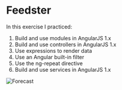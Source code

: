 # Feedster
In this exercise I practiced:
1. Build and use modules in AngularJS 1.x
2. Build and use controllers in AngularJS 1.x
3. Use expressions to render data
4. Use an Angular built-in filter
5. Use the ng-repeat directive
6. Build and use services in AngularJS 1.x
<img src="https://res.cloudinary.com/mokaweb/image/upload/v1591644424/Codecademy%20Angular/forecast.png" alt="Forecast">
